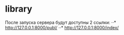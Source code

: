 # library

После запуска сервера будут доступны 2 ссылки:
⋅⋅* http://127.0.0.1:8000/publ/
⋅⋅* http://127.0.0.1:8000/index/

